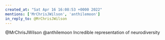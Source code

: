 ```yaml
---
created_at: "Sat Apr 16 16:08:53 +0000 2022"
mentions: ['MrChrisJWilson', 'anthilemoon']
in_reply_to: @MrChrisJWilson
---
```


@MrChrisJWilson @anthilemoon Incredible representation of neurodiversity